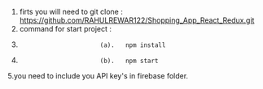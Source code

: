 1. firts you will need to git clone : https://github.com/RAHULREWAR122/Shopping_App_React_Redux.git
2. command for start project :
3.                           (a).   npm install
4.                           (b).   npm start

5.you need to include you API key's in firebase folder.                             

